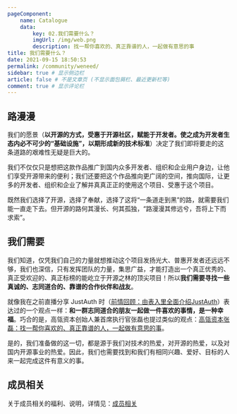 ```yaml
---
pageComponent:
    name: Catalogue
    data:
        key: 02.我们需要什么？
        imgUrl: /img/web.png
        description: 找一帮你喜欢的、真正靠谱的人，一起做有意思的事
title: 我们需要什么？
date: 2021-09-15 18:50:53
permalink: /community/weneed/
sidebar: true # 显示侧边栏
article: false # 不是文章页 (不显示面包屑栏、最近更新栏等)
comment: true # 显示评论栏
---
```


## 路漫漫

我们的愿景（**以开源的方式，受惠于开源社区，赋能于开发者。使之成为开发者生态内必不可少的“基础设施”，以期形成新的技术标准**）决定了我们即将要走的这条道路的艰难性无疑是巨大的。

我们不仅仅只是想把这款作品推广到国内众多开发者、组织和企业用户身边，让他们享受开源带来的便利；我们还要把这个作品推向更广阔的空间，推向国际，让更多的开发者、组织和企业了解并真真正正的使用这个项目、受惠于这个项目。

既然我们选择了开源，选择了奉献，选择了这将“一条道走到黑”的路，就需要我们能一直走下去。但开源的路何其漫长、何其孤独，“路漫漫其修远兮，吾将上下而求索”。

## 我们需要

我们知道，仅凭我们自己的力量就想推动这个项目发扬光大、普惠开发者还远远不够，我们也深信，只有发挥团队的力量，集思广益，才能打造出一个真正优秀的、真正受欢迎的、真正标榜的能屹立于开源之林的顶尖项目！所以**我们需要寻找一些真诚的、志同道合的、靠谱的合作伙伴和战友**。

就像我在之前直播分享 JustAuth 时（[前情回顾：由表入里全面介绍JustAuth](https://mp.weixin.qq.com/s?__biz=MzA3NDk3OTIwMg==&mid=2450633229&idx=1&sn=aac499ef4e1edcaf16fa0971b3ee7bbe&chksm=889290e0bfe519f604f113b8e65d8d8dc51b980d556a4914df0a8c9819be6c87fbfdbab4c0f0&token=1768532113&lang=zh_CN)）表达过的一个观点一样：**和一群志同道合的朋友一起做一件喜欢的事情，是一种幸福**。巧合的是，高瓴资本创始人兼首席执行官张磊也提过类似的观点：[高瓴资本张磊：找一帮你喜欢的、真正靠谱的人，一起做有意思的事](https://mp.weixin.qq.com/s?__biz=MzA4MjAxODMzMA==&mid=2653210413&idx=1&sn=38fb07804651a182c4caca4efc56988c&chksm=845c4e58b32bc74e66335bc9e0dcfd1e707d57e78ef73f22f38a861a17c06fb7be2623a2df94&mpshare=1&scene=1&srcid=0729Wf8JqGZu3nQcXxhddSP2&sharer_sharetime=1595953306281&sharer_shareid=a90867cd44dee483b630d9605ff8edb1&key=1682b2315ca9ee49721fea78b3492a605828eecc2c50fdbcb2ca23ec2e3c24703185ff9c7d7141714fb71b8f77f2fc6953fecc8b12fe457e51c32ba2808fc319b8554965159d7e96784b0bb52dba0d91&ascene=1&uin=MjU0OTIwOTc1&devicetype=Windows+10+x64&version=62090529&lang=zh_CN&exportkey=Ad+81LzZFGTnSl2Oedf1sOs=&pass_ticket=9W63ggbp8Or3ERgsQyga9Ow0UTHQcZYPxj7LTHt0fqI=)。

是的，我们准备做的这一切，都是源于我们对技术的热爱，对开源的热爱，以及对国内开源事业的热爱。因此，我们也需要找到和我们有相同兴趣、爱好、目标的人来一起完成这件有意义的事。

## 成员相关

关于成员相关的福利、说明，详情见：[成员相关](/community/members)
